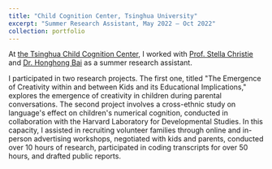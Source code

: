 ```yaml
---
title: "Child Cognition Center, Tsinghua University"
excerpt: "Summer Research Assistant, May 2022 – Oct 2022"
collection: portfolio
---
```


At [the Tsinghua Child Cognition Center](https://www.tsinghuakidlab.com/en/), I worked with [Prof. Stella Christie](https://brain.tsinghua.edu.cn/en/info/1010/1004.htm) and [Dr. Honghong Bai](https://brain.tsinghua.edu.cn/en/info/1063/1242.htm) as a summer research assistant.

I participated in two research projects. The first one, titled "The Emergence of Creativity within and between Kids and its Educational Implications," explores the emergence of creativity in children during parental conversations. The second project involves a cross-ethnic study on language's effect on children's numerical cognition, conducted in collaboration with the Harvard Laboratory for Developmental Studies. In this capacity, I assisted in recruiting volunteer families through online and in-person advertising workshops, negotiated with kids and parents, conducted over 10 hours of research, participated in coding transcripts for over 50 hours, and drafted public reports.
